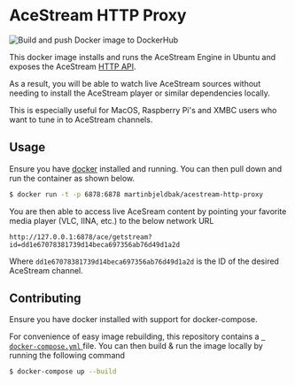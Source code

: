 # AceStream HTTP Proxy
![Build and push Docker image to DockerHub](https://github.com/martinbjeldbak/acestream-http-proxy/workflows/Build%20and%20push%20Docker%20image%20to%20DockerHub/badge.svg)

This docker image installs and runs the AceStream Engine in Ubuntu and exposes the AceStream [HTTP API](https://wiki.acestream.media/index.php?title=Engine_HTTP_API#API_methods).

As a result, you will be able to watch live AceStream sources without needing to install the AceStream player or similar dependencies locally.

This is especially useful for MacOS, Raspberry Pi's and XMBC users who want to tune in to AceStream channels.

## Usage

Ensure you have [docker](https://www.docker.com) installed and running. You can then pull down and run the container as shown below.

```sh
$ docker run -t -p 6878:6878 martinbjeldbak/acestream-http-proxy
```

You are then able to access live AceSream content by pointing your favorite media player (VLC, IINA, etc.) to the below network URL

```
http://127.0.0.1:6878/ace/getstream?id=dd1e67078381739d14beca697356ab76d49d1a2d
```

Where `dd1e67078381739d14beca697356ab76d49d1a2d` is the ID of the desired AceStream channel.

## Contributing

Ensure you have docker installed with support for docker-compose.

For convenience of easy image rebuilding, this repository contains a [` docker-compose.yml` ](https://github.com/martinbjeldbak/acestream-http-proxy/blob/master/docker-compose.yml) file. You can then build & run the image locally by running the following command

```sh
$ docker-compose up --build
```
